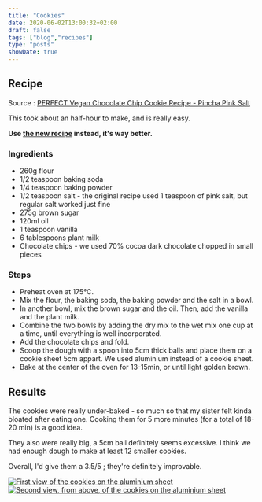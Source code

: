 ```yaml
---
title: "Cookies"
date: 2020-06-02T13:00:32+02:00
draft: false
tags: ["blog","recipes"]
type: "posts"
showDate: true
---
```


## Recipe

Source : [PERFECT Vegan Chocolate Chip Cookie Recipe - Pincha Pink Salt](https://www.youtube.com/watch?v=gjSGtMrBias)

This took about an half-hour to make, and is really easy.

**Use [the new recipe](/recipes/2020/06/11/cookies-v2) instead, it's way better.**

### Ingredients

- 260g flour
- 1/2 teaspoon baking soda
- 1/4 teaspoon baking powder
- 1/2 teaspoon salt - the original recipe used 1 teaspoon of pink salt, but regular salt worked just fine
- 275g brown sugar
- 120ml oil
- 1 teaspoon vanilla
- 6 tablespoons plant milk
- Chocolate chips - we used 70% cocoa dark chocolate chopped in small pieces

### Steps

- Preheat oven at 175°C.
- Mix the flour, the baking soda, the baking powder and the salt in a bowl.
- In another bowl, mix the brown sugar and the oil. Then, add the vanilla and the plant milk.
- Combine the two bowls by adding the dry mix to the wet mix one cup at a time, until everything is well incorporated.
- Add the chocolate chips and fold.
- Scoop the dough with a spoon into 5cm thick balls and place them on a cookie sheet 5cm appart. We used aluminium instead of a cookie sheet.
- Bake at the center of the oven for 13-15min, or until light golden brown.

## Results

The cookies were really under-baked - so much so that my sister felt kinda bloated after eating one. Cooking them for 5 more minutes (for a total of 18-20 min) is a good idea.

They also were really big, a 5cm ball definitely seems excessive. I think we had enough dough to make at least 12 smaller cookies.

Overall, I'd give them a 3.5/5 ; they're definitely improvable.

[![First view of the cookies on the aluminium sheet](/assets/minified/IMG_20200602_151750.jpg)](/assets/IMG_20200602_151750.jpg)
[![Second view, from above, of the cookies on the aluminium sheet](/assets/minified/IMG_20200602_151744.jpg)](/assets/IMG_20200602_151744.jpg)
